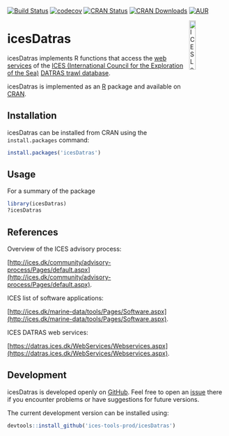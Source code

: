 [![Build Status](https://travis-ci.org/ices-tools-prod/icesDatras.svg?branch=master)](https://travis-ci.org/ices-tools-prod/icesDatras)
[![codecov](https://codecov.io/gh/ices-tools-prod/icesDatras/branch/master/graph/badge.svg)](https://codecov.io/gh/ices-tools-prod/icesDatras)
[![CRAN Status](http://www.r-pkg.org/badges/version/icesDatras)](https://cran.r-project.org/package=icesDatras)
[![CRAN Downloads](http://cranlogs.r-pkg.org/badges/grand-total/icesDatras)](https://cran.r-project.org/package=icesDatras)
[![AUR](https://img.shields.io/aur/license/yaourt.svg?maxAge=2592000)](https://www.gnu.org/licenses/gpl-3.0.en.html)

[<img align="right" alt="ICES Logo" width="17%" height="17%" src="http://www.ices.dk/_layouts/15/1033/images/icesimg/iceslogo.png">](http://www.ices.dk/Pages/default.aspx)


icesDatras
======

icesDatras implements R functions that access the [web services](https://datras.ices.dk/WebServices/Webservices.aspx) of the [ICES (International Council for the Exploration of the Sea)](http://www.ices.dk/Pages/default.aspx) [DATRAS trawl database](http://ices.dk/marine-data/data-portals/Pages/DATRAS.aspx).

icesDatras is implemented as an [R](https://www.r-project.org) package and available on [CRAN](https://cran.r-project.org/package=icesDatras).



Installation
------------

icesDatras can be installed from CRAN using the `install.packages` command:

```R
install.packages('icesDatras')
```


Usage
-----

For a summary of the package
```R
library(icesDatras)
?icesDatras
```





References
----------

Overview of the ICES advisory process:

[http://ices.dk/community/advisory-process/Pages/default.aspx](http://ices.dk/community/advisory-process/Pages/default.aspx).

ICES list of software applications:

[http://ices.dk/marine-data/tools/Pages/Software.aspx](http://ices.dk/marine-data/tools/Pages/Software.aspx).

ICES DATRAS web services:

[https://datras.ices.dk/WebServices/Webservices.aspx](https://datras.ices.dk/WebServices/Webservices.aspx).


Development
-----------

icesDatras is developed openly on [GitHub](https://github.com/ices-tools-prod/icesDatras). 
Feel free to open an [issue](https://github.com/ices-tools-prod/icesDatras/issues) there if you encounter problems or have suggestions for future versions.

The current development version can be installed using:

```R
devtools::install_github('ices-tools-prod/icesDatras')
```
